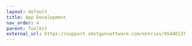```yaml
---
layout: default
title: App Development
nav_order: 4
parent: Toolkit
external_url: https://support.shotgunsoftware.com/entries/95440137
---
```

